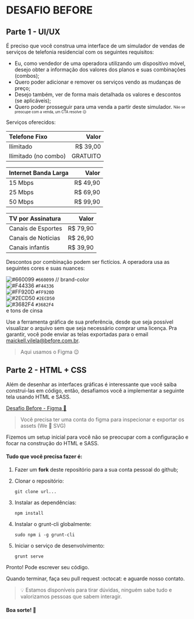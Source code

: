 # DESAFIO BEFORE

## Parte 1 - UI/UX

É preciso que você construa uma interface de um simulador de vendas de serviços de telefonia residencial com os seguintes requisitos:

* Eu, como vendedor de uma operadora utilizando um dispositivo móvel, desejo obter a informação dos valores dos planos e suas combinações (combos);
* Quero poder adicionar e remover os serviços vendo as mudanças de preço;
* Desejo também, ver de forma mais detalhada os valores e descontos (se aplicáveis);
* Quero poder prosseguir para uma venda a partir deste simulador. <sub><sup>Não se preocupe com a venda, um CTA resolve :wink:</sup></sub>

Serviços oferecidos:

| Telefone Fixo | Valor    |
| :------------ | --------:|
| Ilimitado     | R$ 39,00 |
| Ilimitado (no combo)  | GRATUITO |

| Internet Banda Larga | Valor    |
| :------------------- | --------:|
| 15 Mbps              | R$ 49,90 |
| 25 Mbps              | R$ 69,90 |
| 50 Mbps              | R$ 99,90 |

| TV por Assinatura    | Valor    |
| :------------------- | --------:|
| Canais de Esportes   | R$ 79,90 |
| Canais de Notícias   | R$ 26,90 |
| Canais infantis      | R$ 39,90 |

Descontos por combinação podem ser fictícios.
A operadora usa as seguintes cores e suas nuances:

![#660099](https://placehold.it/15/660099/000000?text=+) `#660099` // brand-color  
![#F44336](https://placehold.it/15/F44336/000000?text=+) `#F44336`  
![#FF920D](https://placehold.it/15/FF920D/000000?text=+) `#FF920D`  
![#2ECD50](https://placehold.it/15/2ECD50/000000?text=+) `#2ECD50`  
![#3682F4](https://placehold.it/15/3682F4/000000?text=+) `#3682F4`  
e tons de cinsa


Use a ferramenta gráfica de sua preferência, desde que seja possível visualizar o arquivo sem que seja necessário comprar uma licença. Pra garantir, você pode enviar as telas exportadas para o email maickell.vilela@before.com.br.
> Aqui usamos o Figma :wink:


## Parte 2 - HTML + CSS

Além de desenhar as interfaces gráficas é interessante que você saiba construi-las em código, então, desafiamos você a implementar a seguinte tela usando HTML e SASS.

[Desafio Before - Figma :art:](https://www.figma.com/file/YmxTthj1kDiJIXerYaSp6zkX/Desafio_Before)
> Você precisa ter uma conta do figma para inspecionar e exportar os assets (We :sparkling_heart: SVG)

Fizemos um setup inicial para você não se preocupar com a configuração e focar na construção do HTML e SASS.

#### Tudo que você precisa fazer é:

1. Fazer um **fork** deste repositório para a sua conta pessoal do github;

2. Clonar o repositório:

    ``git clone url...``
    
3. Instalar as dependências:
    
    ``npm install``
    
4. Instalar o grunt-cli globalmente:
    
    ``sudo npm i -g grunt-cli``
    
5. Iniciar o serviço de desenvolvimento:

    ``grunt serve``

Pronto! Pode escrever seu código.

Quando terminar, faça seu pull request :octocat: e aguarde nosso contato.

> :bulb: Estamos disponíveis para tirar dúvidas, ninguém sabe tudo e valorizamos pessoas que sabem interagir.

#### Boa sorte! :beers:
